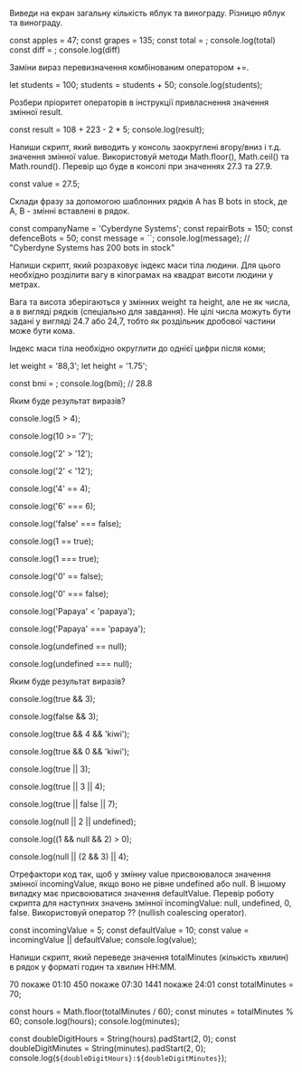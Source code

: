 <!-- !Модуль 1. Заняття 1. Змінні, типи та оператори -->
<!--todo Example 1 - Математичні оператори -->

Виведи на екран загальну кількість яблук та винограду. Різницю яблук та винограду.

const apples = 47;
const grapes = 135;
const total = ;
console.log(total)
const diff = ;
console.log(diff)

<!--todo Example 2 - Комбіновані оператори -->

Заміни вираз перевизначення комбінованим оператором +=.

let students = 100;
students = students + 50;
console.log(students);

<!--todo Example 3 - Пріоритет операторів -->

Розбери пріоритет операторів в інструкції привласнення значення змінної result.

const result = 108 + 223 - 2 \* 5;
console.log(result);

<!--todo Example 4 - Клас Math -->

Напиши скрипт, який виводить у консоль заокруглені вгору/вниз і т.д. значення змінної value. Використовуй методи Math.floor(), Math.ceil() та Math.round(). Перевір що буде в консолі при значеннях 27.3 та 27.9.

const value = 27.5;

<!--todo Example 5 - Шаблонні рядки -->

Склади фразу за допомогою шаблонних рядків A has B bots in stock, де A, B - змінні вставлені в рядок.

const companyName = 'Cyberdyne Systems';
const repairBots = 150;
const defenceBots = 50;
const message = ``;
console.log(message); // "Cyberdyne Systems has 200 bots in stock"

<!--todo Example 6 - Методи рядків та чейнінг -->

Напиши скрипт, який розраховує індекс маси тіла людини. Для цього необхідно розділити вагу в кілограмах на квадрат висоти людини у метрах.

Вага та висота зберігаються у змінних weight та height, але не як числа, а в вигляді рядків (спеціально для завдання). Не цілі числа можуть бути задані у вигляді 24.7 або 24,7, тобто як роздільник дробової частини може бути кома.

Індекс маси тіла необхідно округлити до однієї цифри після коми;

let weight = '88,3';
let height = '1.75';

const bmi = ;
console.log(bmi); // 28.8

<!--todo Example 7 - Оператори порівняння та приведення типів -->

Яким буде результат виразів?

console.log(5 > 4);

console.log(10 >= '7');

console.log('2' > '12');

console.log('2' < '12');

console.log('4' == 4);

console.log('6' === 6);

console.log('false' === false);

console.log(1 == true);

console.log(1 === true);

console.log('0' == false);

console.log('0' === false);

console.log('Papaya' < 'papaya');

console.log('Papaya' === 'papaya');

console.log(undefined == null);

console.log(undefined === null);

<!--todo Example 8 - Логічні оператори -->

Яким буде результат виразів?

console.log(true && 3);

console.log(false && 3);

console.log(true && 4 && 'kiwi');

console.log(true && 0 && 'kiwi');

console.log(true || 3);

console.log(true || 3 || 4);

console.log(true || false || 7);

console.log(null || 2 || undefined);

console.log((1 && null && 2) > 0);

console.log(null || (2 && 3) || 4);

<!--todo Example 9 - Значення за замовчуванням та оператор нульового злиття -->

Отрефактори код так, щоб у змінну value присвоювалося значення змінної incomingValue, якщо воно не рівне undefined або null. В іншому випадку має присвоюватися значення defaultValue. Перевір роботу скрипта для наступних значень змінної incomingValue: null, undefined, 0, false. Використовуй оператор ?? (nullish coalescing operator).

const incomingValue = 5;
const defaultValue = 10;
const value = incomingValue || defaultValue;
console.log(value);

<!--todo Example 10 - Оператор % та методи рядків -->

Напиши скрипт, який переведе значення totalMinutes (кількість хвилин) в рядок у форматі годин та хвилин HH:MM.

70 покаже 01:10
450 покаже 07:30
1441 покаже 24:01
const totalMinutes = 70;

const hours = Math.floor(totalMinutes / 60);
const minutes = totalMinutes % 60;
console.log(hours);
console.log(minutes);

const doubleDigitHours = String(hours).padStart(2, 0);
const doubleDigitMinutes = String(minutes).padStart(2, 0);
console.log(`${doubleDigitHours}:${doubleDigitMinutes}`);
